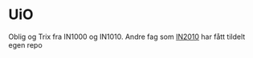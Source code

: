 # UiO
Oblig og Trix fra IN1000 og IN1010. Andre fag som [IN2010](https://github.com/markusevanger/IN2010) har fått tildelt egen repo

